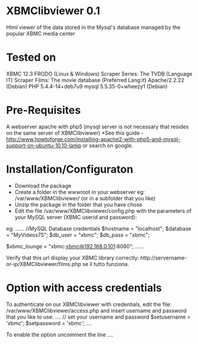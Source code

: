 XBMClibviewer 0.1
============================================================
Html viewer of the data stored in the Mysql's database managed by the popular XBMC media center


Tested on
============================================================
XBMC 12.3 FRODO (Linux & Windows)
Scraper Series: The TVDB (Language IT)
Scraper Films: The movie database (Preferred Lang:it)
Apache/2.2.22 (Debian)
PHP 5.4.4-14+deb7u9
mysql 5.5.35-0+wheezy1 (Debian)


Pre-Requisites
============================================================
A webserver apache with php5 (mysql server is not necessary that resides on the same server of XBMClibviewer)
*See this guide - http://www.howtoforge.com/installing-apache2-with-php5-and-mysql-support-on-ubuntu-10.10-lamp or search on google.


Installation/Configuraton
============================================================
- Download the package
- Create a folder in the wwwroot in your webserver
  eg: /var/www/XBMClibviewer/ (or in a subfolder that you like)
- Unzip the package in the folder that you have chose
- Edit the file /var/www/XBMClibviewer/config.php with the parameters of your MySQL server (XBMC userid and password):

eg.
......
//MySQL Database credentials
$hostname = "localhost";
$database = "MyVideos75";
$db_user = "xbmc";
$db_pass = "xbmc";

$xbmc_lounge = "xbmc:xbmc@192.168.0.101:8080";
......

Verify that this url display your XBMC library correctly:
http://servername-or-ip/XBMClibviewer/films.php se il tutto funziona.


Option with access credentials
============================================================
To authenticate on our XBMClibviewer with credentials, edit the file:
/var/www/XBMClibviewer/access.php and insert username and password that you like to use:
....
// set your username and password
$setusername = 'xbmc';
$setpassword = 'xbmc';
....

To enable the option uncomment the line
....
<?php
   //richiamo pagina per accesso con utente e password
   require ('access.php');
....

of these files
 
/var/www/XBMClibviewer/films.php 
/var/www/XBMClibviewer/series.php 


Link Demo
============================================================
http://m0220.it
http://mozzo.altervista.org/m0220/xbmclibviewer


Mail
============================================================
dr_mozzo@hotmail.it
